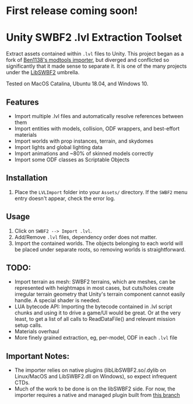 # First release coming soon!



# Unity SWBF2 .lvl Extraction Toolset

Extract assets contained within ```.lvl``` files to Unity.  This project began as a fork of [Ben1138's modtools importer](https://github.com/Ben1138/Unity-SWBF2-Import), but diverged and conflicted so significantly that it made sense to separate it.  It is one of the many projects under the [LibSWBF2](https://github.com/Ben1138/LibSWBF2) umbrella.

Tested on MacOS Catalina, Ubuntu 18.04, and Windows 10.

## Features
- Import multiple .lvl files and automatically resolve references between them
- Import entities with models, collision, ODF wrappers, and best-effort materials
- Import worlds with prop instances, terrain, and skydomes
- Import lights and global lighting data
- Import animations and ~80% of skinned models correctly
- Import some ODF classes as Scriptable Objects


## Installation
1. Place the ```LVLImport``` folder into your ```Assets/``` directory.  If the ```SWBF2``` menu entry doesn't appear, check the error log.

## Usage
1. Click on ```SWBF2 --> Import .lvl```.
2. Add/Remove ```.lvl``` files, dependency order does not matter.
3. Import the contained worlds.  The objects belonging to each world will be placed under separate roots, so removing worlds is straightforward. 

## TODO:
- Import terrain as mesh: SWBF2 terrains, which are meshes, can be represented with heightmaps in most cases, but cuts/holes create irregular terrain geometry that Unity's terrain component cannot easily handle.  A special shader is needed.
- LUA bytecode API: Importing the bytecode contained in .lvl script chunks and using it to drive a game/UI would be great.  Or at the very least, to get a list of all calls to ReadDataFile() and relevant mission setup calls.
- Materials overhaul
- More finely grained extraction, eg, per-model, ODF in each ```.lvl``` file


## Important Notes:
- The importer relies on native plugins (libLibSWBF2.so/.dylib on Linux/MacOS and LibSWBF2.dll on Windows), so expect infrequent CTDs.
- Much of the work to be done is on the libSWBF2 side.  For now, the importer requires a native and managed plugin built from [this branch](https://github.com/WHSnyder/LibSWBF2/tree/anim_reader)
